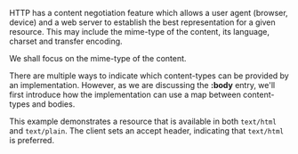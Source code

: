 HTTP has a content negotiation feature which allows a user agent
(browser, device) and a web server to establish the best representation
for a given resource. This may include the mime-type of the content, its
language, charset and transfer encoding.

We shall focus on the mime-type of the content.

There are multiple ways to indicate which content-types can be provided by an implementation. However, as we are discussing the __:body__ entry, we'll first introduce how the implementation can use a map between content-types and bodies.

This example demonstrates a resource that is available in both `text/html` and `text/plain`. The client sets an accept header, indicating that `text/html` is preferred.

<resource-map/>

<request/>

<response/>
